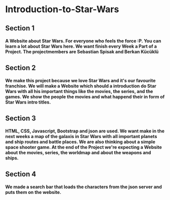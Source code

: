 # Introduction-to-Star-Wars
## Section 1
#### A Website about Star Wars. For everyone who feels the force :P. You can learn a lot about Star Wars here. We want finish every Week a Part of a Project. The projectmembers are Sebastian Spisak and Berkan Kücüklü

## Section 2
#### We make this project because we love Star Wars and it's our favourite franchise. We will make a Website which should a introduction do Star Wars with all his important things like the movies, the series, and the games. We show the people the movies and what happend their in form of Star Wars intro titles.

## Section 3
#### HTML, CSS, Javascript, Bootstrap and json are used. We want make in the next weeks a map of the galaxis in Star Wars with all important planets and ship routes and battle places. We are also thinking about a simple space shooter game. At the end of the Project we're expecting a Website about the movies, series, the worldmap and about the weapons and ships.

## Section 4
#### We made a search bar that loads the characters from the json server and puts them on the website.
